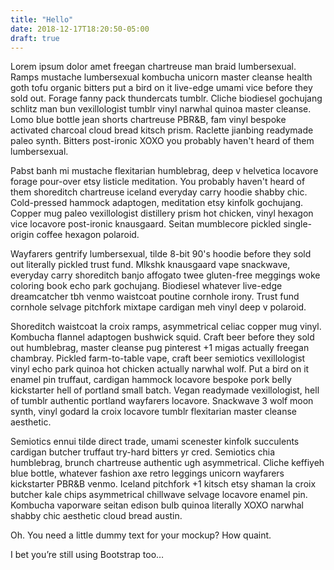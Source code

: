 ```yaml
---
title: "Hello"
date: 2018-12-17T18:20:50-05:00
draft: true
---
```


Lorem ipsum dolor amet freegan chartreuse man braid lumbersexual. Ramps mustache lumbersexual kombucha unicorn master cleanse health goth tofu organic bitters put a bird on it live-edge umami vice before they sold out. Forage fanny pack thundercats tumblr. Cliche biodiesel gochujang schlitz man bun vexillologist tumblr vinyl narwhal quinoa master cleanse. Lomo blue bottle jean shorts chartreuse PBR&B, fam vinyl bespoke activated charcoal cloud bread kitsch prism. Raclette jianbing readymade paleo synth. Bitters post-ironic XOXO you probably haven't heard of them lumbersexual.

Pabst banh mi mustache flexitarian humblebrag, deep v helvetica locavore forage pour-over etsy listicle meditation. You probably haven't heard of them shoreditch chartreuse iceland everyday carry hoodie shabby chic. Cold-pressed hammock adaptogen, meditation etsy kinfolk gochujang. Copper mug paleo vexillologist distillery prism hot chicken, vinyl hexagon vice locavore post-ironic knausgaard. Seitan mumblecore pickled single-origin coffee hexagon polaroid.

Wayfarers gentrify lumbersexual, tilde 8-bit 90's hoodie before they sold out literally pickled trust fund. Mlkshk knausgaard vape snackwave, everyday carry shoreditch banjo affogato twee gluten-free meggings woke coloring book echo park gochujang. Biodiesel whatever live-edge dreamcatcher tbh venmo waistcoat poutine cornhole irony. Trust fund cornhole selvage pitchfork mixtape cardigan meh vinyl deep v polaroid.

Shoreditch waistcoat la croix ramps, asymmetrical celiac copper mug vinyl. Kombucha flannel adaptogen bushwick squid. Craft beer before they sold out humblebrag, master cleanse pug pinterest +1 migas actually freegan chambray. Pickled farm-to-table vape, craft beer semiotics vexillologist vinyl echo park quinoa hot chicken actually narwhal wolf. Put a bird on it enamel pin truffaut, cardigan hammock locavore bespoke pork belly kickstarter hell of portland small batch. Vegan readymade vexillologist, hell of tumblr authentic portland wayfarers locavore. Snackwave 3 wolf moon synth, vinyl godard la croix locavore tumblr flexitarian master cleanse aesthetic.

Semiotics ennui tilde direct trade, umami scenester kinfolk succulents cardigan butcher truffaut try-hard bitters yr cred. Semiotics chia humblebrag, brunch chartreuse authentic ugh asymmetrical. Cliche keffiyeh blue bottle, whatever fashion axe retro leggings unicorn wayfarers kickstarter PBR&B venmo. Iceland pitchfork +1 kitsch etsy shaman la croix butcher kale chips asymmetrical chillwave selvage locavore enamel pin. Kombucha vaporware seitan edison bulb quinoa literally XOXO narwhal shabby chic aesthetic cloud bread austin.

Oh. You need a little dummy text for your mockup? How quaint.

I bet you’re still using Bootstrap too…
